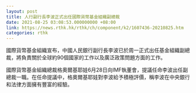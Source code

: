 ```yaml
---
layout: post
title: 人行副行長李波正式出任國際貨幣基金組織副總裁
date: 2021-08-25 03:08:53.000000000 +08:00
link: https://news.rthk.hk/rthk/ch/component/k2/1607436-20210825.htm
categories: rthk
---
```


國際貨幣基金組織宣布，中國人民銀行副行長李波已於周一正式出任基金組織副總裁，將負責關於全球約90個國家的工作以及廣泛政策問題方面的工作。

國際貨幣基金組織總裁格奧爾基耶娃6月28日向IMF執董會，提議任命李波出任副總裁一職。在任命提議中，格奧爾基耶娃對李波給予積極評價，稱李波在中央銀行和法律方面擁有豐富的經驗。
